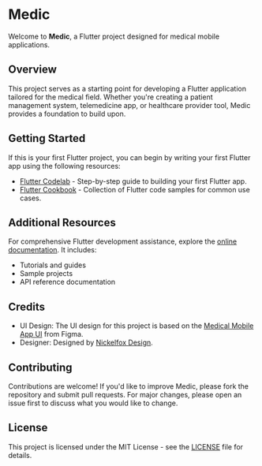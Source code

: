 # Medic

Welcome to **Medic**, a Flutter project designed for medical mobile applications.

## Overview

This project serves as a starting point for developing a Flutter application tailored for the medical field. Whether you're creating a patient management system, telemedicine app, or healthcare provider tool, Medic provides a foundation to build upon.

## Getting Started

If this is your first Flutter project, you can begin by writing your first Flutter app using the following resources:

- [Flutter Codelab](https://docs.flutter.dev/get-started/codelab) - Step-by-step guide to building your first Flutter app.
- [Flutter Cookbook](https://docs.flutter.dev/cookbook) - Collection of Flutter code samples for common use cases.

## Additional Resources

For comprehensive Flutter development assistance, explore the [online documentation](https://docs.flutter.dev/). It includes:

- Tutorials and guides
- Sample projects
- API reference documentation

## Credits

- UI Design: The UI design for this project is based on the [Medical Mobile App UI](https://www.figma.com/community/file/1172153496393189176/medical-mobile-app?searchSessionId=lxpyhz4r-2nxagw10ip) from Figma.
- Designer: Designed by [Nickelfox Design](https://www.figma.com/@Nickelfox).

## Contributing

Contributions are welcome! If you'd like to improve Medic, please fork the repository and submit pull requests. For major changes, please open an issue first to discuss what you would like to change.

## License

This project is licensed under the MIT License - see the [LICENSE](LICENSE) file for details.
